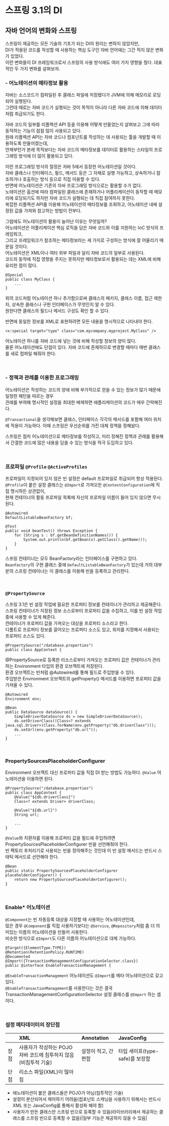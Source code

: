 # 스프링 3.1의 DI      

## 자바 언어의 변화와 스프링       
스프링이 제공하는 모든 기술의 기초가 되는 DI의 원리는 변하지 않았지만,                 
DI가 적용된 코드를 작성할 때 사용하는 핵심 도구인 자바 언어에는 그간 적지 않은 변화가 있었다.         
이런 변화들이 DI 프레임워크로서 스프링의 사용 방식에도 여러 가지 영향을 줬다. 대표적인 두 가지 변화를 살펴보자.              

### - 어노테이션의 메타정보 활용             
자바는 소스코드가 컴파일된 후 클래스 파일에 저장됐다가 JVM에 의해 메모리로 로딩되어 실행된다.       
그런데 때로는 자바 코드가 실행되는 것이 목적이 아니라 다른 자바 코드에 의해 데이터처럼 취급되기도 한다.                      

자바 코드의 일부를 리플렉션 API 등을 이용해 어떻게 만들었는지 살펴보고 그에 따라 동작하는 기능이 점점 많이 사용되고 있다.            
원래 리플렉션 API는 자바 코드나 컴포넌트를 작성하는 데 사용되는 툴을 개발할 때 이용하도록 만들어졌는데,        
언제부턴가 본래 목적보다는 자바 코드의 메타정보를 데이터로 활용하는 스타일의 프로그래밍 방식에 더 많이 활용되고 있다.               

이런 프로그래밍 방식의 절정은 자바 5에서 등장한 어노테이션일 것이다.              
자바 클래스나 인터페이스, 필드, 메서드 등은 그 자체로 실행 가능하고, 상속하거나 참조하거나 호출하는 방식 등으로 직접 이용할 수 있다.        
반면에 어노테이션은 기존의 자바 프로그래밍 방식으로는 활용할 수가 없다.           
노테이션은 옵션에 따라 컴파일된 클래스에 존재하거나 어플리케이션이 동작할 때 메모리에 로딩되기도 하지만 자바 코드가 실행되는 데 직접 참여하지 못한다.          
복잡한 리플렉션 API를 이용해 어노테이션의 메타정보를 조회하고, 어노테이션 내에 설정된 값을 가져와 참고하는 방법이 전부다.                

그럼에도 어노테이션의 활용이 늘어난 이유는 무엇일까?           
어노테이션은 어플리케이션 핵심 로직을 담은 자바 코드와 이를 지원하는 IoC 방식의 프레임워크,                
그리고 프레임워크가 참조하는 메타정보라는 세 가지로 구성하는 방식에 잘 어울리기 때문일 것이다.          
어노테이션은 XML이나 여타 외부 파일과 달리 자바 코드의 일부로 사용된다.                
코드의 동작에 직접 영향을 주지는 못하지만 메타정보로서 활용되는 데는 XML에 비해 유리한 점이 많다.                

```  
@Special 
public class MyClass {
    ...
}
```   

위의 코드처럼 어노테이션 하나 추가함으로써 클래스의 패키지, 클래스 이름, 접근 제한자, 상속한 클래스나 구현 인터페이스가 무엇인지 알 수 있다.      
원한다면 클래스의 필드나 메서드 구성도 확인 할 수 있다.        

반면에 동일한 정보를 XML로 표현하려면 모든 내용을 명시적으로 나타내야 한다.  

```  
<x:special target="type" class="com.mycompany.myproject.MyClass" />
```  

어노테이션 하나를 자바 코드에 넣는 것에 비해 작성할 정보의 양이 많다.            
물론 어노테이션에도 단점이 있다. 자바 코드에 존재하므로 변경할 때마다 매번 클래스를 새로 컴파일 해줘야 한다.       

<br />    

### - 정책과 관례를 이용한 프로그래밍        
어노테이션은 작성하는 코드의 양에 비해 부가적으로 얻을 수 있는 정보가 많기 때문에 일정한 패턴을 따르는 경우        
관례를 부여해 명시적인 설정을 최대한 배제하면 애플리케이션의 코드가 매우 간략해진다.       

`@Transactional`을 생각해보면 클래스, 인터페이스 각각의 메서드를 포함해 여러 위치에 적용이 가능하다. 이때 스프링은 우선순위를 가진 대체 정책을 정해놨다.        

스프링은 점차 어노테이션으로 메타정보를 작성하고, 미리 정해진 정책과 관례를 활용해서 간결한 코드에 많은 내용을 담을 수 있는 방식을 적극 도입하고 있다.           

<br />    

### 프로파일 `@Profile` `@ActiveProfiles`         
프로파일이 지정되어 있지 않은 빈 설정은 default 프로파일로 취급되어 항상 적용된다.              
`@Profile`이 붙은 설정 클래스는 `@Import`로 가져오든 `@ContextConfiguration`에 직접 명시하든 상관없이,     
현재 컨테이너의 활동 프로파일 목록에 자신의 프로파일 이름이 들어 있지 않으면 무시된다.  

```  
@Autowired
DefaultListableBeanFactory bf;

@Test
public void beanTest() throws Exception {
    for (String s : bf.getBeanDefinitionNames()) {
        System.out.println(bf.getBean(s).getClass().getName());
    }
}
```  

스프링 컨테이너는 모두 BeanFactory라는 인터페이스를 구현하고 있다.       
`BeanFactory`의 구현 클래스 중에 `DefaultListableBeanFactory`가 있는데 거의 대부분의 스프링 컨테이너는 이 클래스를 이용해 빈을 등록하고 관리한다.      

    
<br />    

### `@PropertySource`      
스프링 3.1은 빈 설정 작업에 필요한 프로퍼티 정보를 컨테이너가 관리하고 제공해준다.   
스프링 컨테이너가 지정된 정보 소스로부터 프로퍼티 값을 수집하고, 이를 빈 설정 작업 중에 사용할 수 있게 해준다.   
컨테이너가 프로퍼티 값을 가져오는 대상을 프로퍼티 소스라고 한다.  
디폴트로 프로퍼티 정보를 끌어오는 프로퍼티 소스도 있고, 위치를 지정해서 사용되는 프로퍼티 소스도 있다.  

```  
@PropertySource("/database.properties")
public class AppContext {
```    

@PropertySource로 등록한 리소스로부터 가져오는 프로퍼티 값은 컨테이너가 관리하는 Environment 타입의 환경 오브젝트에 저장된다.            
환경 오브젝트는 빈처럼 @Autowired를 통해 필드로 주입받을 수 있다.            
주입받은 Environment 오브젝트의 getProperty() 메서드를 이용하면 프로퍼티 값을 가져올 수 있다.            

```  
@Autowired
Environment env;
   
@Bean
public DataSource dataSource() {
    SimpleDriverDataSource ds = new SimpleDriverDataSource();
    ds.setDriverClass((Class<? extends java.sql.Driver>)Class.forName(env.getProperty("db.driverClass")));
    ds.setUrl(env.getProperty("db.url"));
    ...
}
```  

<br />    

### PropertySourcesPlaceholderConfigurer     
Environment 오브젝트 대신 프로퍼티 값을 직접 DI 받는 방법도 가능하다. `@Value` 어노테이션을 이용하면 된다.     

```    
@PropertySource("/database.properties")
public class AppContext {
    @Value("${db.driverClass}")
    Class<? extends Driver> driverClass;

    @Value("${db.url}")
    String url;

    ...
}
```   

`@Value`와 치환자를 이용해 프로퍼티 값을 필드에 주입하려면 PropertySourcesPlaceholderConfigurer 빈을 선언해줘야 한다.          
빈 팩토리 후처리기로 사용되는 빈을 정의해주는 것인데 이 빈 설정 메서드는 반드시 스태틱 메서드로 선언해야 한다.          


```
@Bean
public static PropertySourcesPlaceholderConfigurer placeholderConfigurer() {
    return new PropertySourcesPlaceholderConfigurer();
}
```

<br />    

### Enable* 어노테이션    
`@Component`는 빈 자동등록 대상을 지정할 때 사용하는 어노테이션인데,         
많은 경우 `@Component`를 직접 사용하기보다는 `@Service`, `@Repository`처럼 좀 더 의미있는 이름의 어노테이션을 만들어 사용한다.      
비슷한 방식으로 `@Import`도 다른 이름의 어노테이션으로 대체 가능하다.      

```
@Target({ElementType.TYPE})
@Retention(RetentionPolicy.RUNTIME)
@Documented
@Import({TransactionManagementConfigurationSelector.class})
public @interface EnableTransactionManagement {
```

`@EnableTransactionManagement` 어노테이션도 `@Import`를 메타 어노테이션으로 갖고 있다.      
`@EnableTransactionManagement`를 사용한다는 것은 결국 TransactionManagementConfigurationSelector 설정 클래스를 `@Import` 하는 셈이다.      

<br />       

### 설정 메타데이터의 장단점      

| |XML|Annotation|JavaConfig|
|:---|:---|:---|:---|
|장점|사용자가 작성하는 POJO 자바 코드에 침투하지 않음(비침투적 기술)|설정이 적고, 간편함|타입 세이프(type-safe)를 보장함|
|단점|리소스 파일(XML)이 많아짐|
- 애노테이션이 붙은 클래스들은 POJO가 아님(침투적인 기술) <br />
- 설정이 분산되어서 제어하기 어려움(컴포넌트 스캐닝을 사용하기 위해서는 반드시 XML 또는 JavaConfig를 통해서 활성화 해야 함) <br />
- 사용자가 만든 클래스만 스프링 빈으로 등록할 수 있음(라이브러리에서 제공하는 클래스를 스프링 빈으로 등록할 수 없음)|일부 기능은 제공하지 않을 수 있음|

 